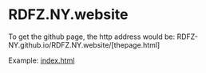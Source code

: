 # RDFZ.NY.website
To get the github page, the http address would be:
RDFZ-NY.github.io/RDFZ.NY.website/[thepage.html]

Example: <a href="RDFZ-NY.github.io/RDFZ.NY.website/index.html">index.html</a>
